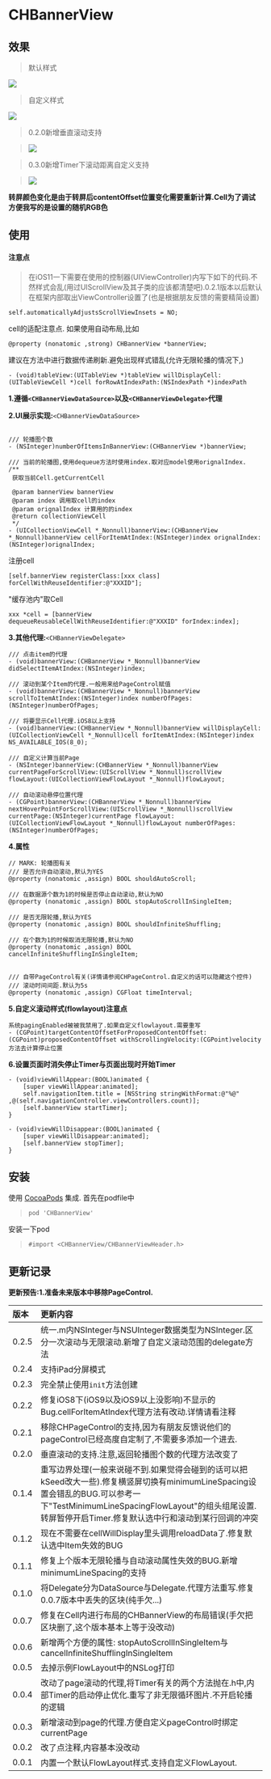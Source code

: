 # CHBannerView

## 效果

> 默认样式

![](https://github.com/MeteoriteMan/Assets/blob/master/gif/CHBannerView-%E9%BB%98%E8%AE%A4%E6%A0%B7%E5%BC%8FDemo.gif?raw=true)

> 自定义样式

![](https://github.com/MeteoriteMan/Assets/blob/master/gif/CHBannerView-%E8%87%AA%E5%AE%9A%E4%B9%89%E6%A0%B7%E5%BC%8FDemo.gif?raw=true)

> 0.2.0新增垂直滚动支持

>![](https://github.com/MeteoriteMan/Assets/blob/master/gif/CHBannerView-VerticalScroll.gif?raw=true)

> 0.3.0新增Timer下滚动距离自定义支持

>![](https://github.com/MeteoriteMan/Assets/blob/master/gif/CHBannerView-Demo-iPhone%20X.gif?raw=true)

**转屏颜色变化是由于转屏后contentOffset位置变化需要重新计算.Cell为了调试方便我写的是设置的随机RGB色**

## 使用

#### 注意点

> 在iOS11一下需要在使用的控制器(UIViewController)内写下如下的代码.不然样式会乱(用过UIScrollView及其子类的应该都清楚吧).0.2.1版本以后默认在框架内部取出ViewController设置了(也是根据朋友反馈的需要精简设置)

```
self.automaticallyAdjustsScrollViewInsets = NO;
```

cell的适配注意点.
如果使用自动布局,比如
```
@property (nonatomic ,strong) CHBannerView *bannerView;
```
建议在方法中进行数据传递刷新.避免出现样式错乱(允许无限轮播的情况下,)
```
- (void)tableView:(UITableView *)tableView willDisplayCell:(UITableViewCell *)cell forRowAtIndexPath:(NSIndexPath *)indexPath
```

**1.遵循`<CHBannerViewDataSource>`以及`<CHBannerViewDelegate>`代理**

**2.UI展示实现:**`<CHBannerViewDataSource> `

```

/// 轮播图个数
- (NSInteger)numberOfItemsInBannerView:(CHBannerView *)bannerView;

/// 当前的轮播图,使用dequeue方法时使用index.取对应model使用orignalIndex.
/**
 获取当前Cell.getCurrentCell

 @param bannerView bannerView
 @param index 调用取cell的index
 @param orignalIndex 计算用的的index
 @return collectionViewCell
 */
- (UICollectionViewCell *_Nonnull)bannerView:(CHBannerView *_Nonnull)bannerView cellForItemAtIndex:(NSInteger)index orignalIndex:(NSInteger)orignalIndex;

```

注册cell
```
[self.bannerView registerClass:[xxx class] forCellWithReuseIdentifier:@"XXXID"];
```

"缓存池内"取Cell
```
xxx *cell = [bannerView dequeueReusableCellWithReuseIdentifier:@"XXXID" forIndex:index];
```

**3.其他代理:**`<CHBannerViewDelegate>`

```
/// 点击item的代理
- (void)bannerView:(CHBannerView *_Nonnull)bannerView didSelectItemAtIndex:(NSInteger)index;

/// 滚动到某个Item的代理.一般用来给PageControl赋值
- (void)bannerView:(CHBannerView *_Nonnull)bannerView scrollToItemAtIndex:(NSInteger)index numberOfPages:(NSInteger)numberOfPages;

/// 将要显示Cell代理.iOS8以上支持
- (void)bannerView:(CHBannerView *_Nonnull)bannerView willDisplayCell:(UICollectionViewCell *_Nonnull)cell forItemAtIndex:(NSInteger)index NS_AVAILABLE_IOS(8_0);

/// 自定义计算当前Page
- (NSInteger)bannerView:(CHBannerView *_Nonnull)bannerView currentPageForScrollView:(UIScrollView *_Nonnull)scrollView flowLayout:(UICollectionViewFlowLayout *_Nonnull)flowLayout;

/// 自动滚动悬停位置代理
- (CGPoint)bannerView:(CHBannerView *_Nonnull)bannerView nextHoverPointForScrollView:(UIScrollView *_Nonnull)scrollView currentPage:(NSInteger)currentPage flowLayout:(UICollectionViewFlowLayout *_Nonnull)flowLayout numberOfPages:(NSInteger)numberOfPages;

```

**4.属性**

```
// MARK: 轮播图有关
/// 是否允许自动滚动,默认为YES
@property (nonatomic ,assign) BOOL shouldAutoScroll;

/// 在数据源个数为1的时候是否停止自动滚动,默认为NO
@property (nonatomic ,assign) BOOL stopAutoScrollInSingleItem;

/// 是否无限轮播,默认为YES
@property (nonatomic ,assign) BOOL shouldInfiniteShuffling;

/// 在个数为1的时候取消无限轮播,默认为NO
@property (nonatomic ,assign) BOOL cancelInfiniteShufflingInSingleItem;


/// 自带PageControl有关(详情请参阅CHPageControl.自定义的话可以隐藏这个控件)
/// 滚动时间间距.默认为5s
@property (nonatomic ,assign) CGFloat timeInterval;

```

**5.自定义滚动样式(flowlayout)注意点**

```
系统pagingEnabled被被我禁用了.如果自定义flowlayout.需要重写
- (CGPoint)targetContentOffsetForProposedContentOffset:(CGPoint)proposedContentOffset withScrollingVelocity:(CGPoint)velocity
方法去计算停止位置
```

**6.设置页面时消失停止Timer与页面出现时开始Timer**

```
- (void)viewWillAppear:(BOOL)animated {
    [super viewWillAppear:animated];
    self.navigationItem.title = [NSString stringWithFormat:@"%@" ,@(self.navigationController.viewControllers.count)];
    [self.bannerView startTimer];
}

- (void)viewWillDisappear:(BOOL)animated {
    [super viewWillDisappear:animated];
    [self.bannerView stopTimer];
}
```


## 安装

使用 [CocoaPods](http://www.cocoapods.com/) 集成.
首先在podfile中
>`pod 'CHBannerView'`

安装一下pod

>`#import <CHBannerView/CHBannerViewHeader.h>`

## 更新记录

**更新预告:1.准备未来版本中移除PageControl.**

|版本|更新内容|
|:--|:--|
|0.2.5|统一.m内NSInteger与NSUInteger数据类型为NSInteger.区分一次滚动与无限滚动.新增了自定义滚动范围的delegate方法|
|0.2.4|支持iPad分屏模式|
|0.2.3|完全禁止使用`init`方法创建|
|0.2.2|修复iOS8下(iOS9以及iOS9以上没影响)不显示的Bug.cellForItemAtIndex代理方法有改动.详情请看注释|
|0.2.1|移除CHPageControl的支持,因为有朋友反馈说他们的pageControl已经高度自定制了,不需要多添加一个进去.|
|0.2.0|垂直滚动的支持.注意,返回轮播图个数的代理方法改变了|
|0.1.4|重写边界处理(一般来说碰不到.如果觉得会碰到的话可以把kSeed改大一些).修复横竖屏切换有minimumLineSpacing设置会错乱的BUG.可以参考一下"TestMinimumLineSpacingFlowLayout"的组头组尾设置.转屏暂停开启Timer.修复默认选中行和滚动到某行回调的冲突|
|0.1.2|现在不需要在cellWillDisplay里头调用reloadData了.修复默认选中Item失效的BUG|
|0.1.1|修复上个版本无限轮播与自动滚动属性失效的BUG.新增minimumLineSpacing的支持|
|0.1.0|将Delegate分为DataSource与Delegate.代理方法重写.修复0.0.7版本中丢失的区块(纯手欠...)|
|0.0.7|修复在Cell内进行布局的CHBannerView的布局错误(手欠把区块删了,这个版本基本上等于没改动)|
|0.0.6|新增两个方便的属性: stopAutoScrollInSingleItem与cancelInfiniteShufflingInSingleItem |
|0.0.5|去掉示例FlowLayout中的NSLog打印|
|0.0.4|改动了page滚动的代理,将Timer有关的两个方法抛在.h中,内部Timer的启动停止优化.重写了非无限循环图片.不开启轮播的逻辑|
|0.0.3|新增滚动到page的代理.方便自定义pageControl时绑定currentPage|
|0.0.2|改了点注释,内容基本没改动|
|0.0.1|内置一个默认FlowLayout样式.支持自定义FlowLayout.|